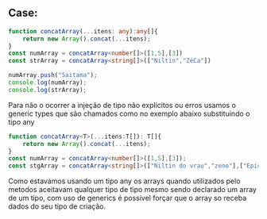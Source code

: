 ## Case:
```typescript
function concatArray(...itens: any):any[]{
	return new Array().concat(...itens);
}
const numArray = concatArray<number[]>([1,5],[3])
const strArray = concatArray<string[]>(["Niltin","ZéCa"])

numArray.push("Saitama");
console.log(numArray);
console.log(strArray);
```

Para não o ocorrer a injeção de tipo não explicitos ou erros usamos o generic types que são chamados como no exemplo abaixo substituindo o tipo any

```typescript
function concatArray<T>(...itens:T[]): T[]{
	return new Array().concat(...itens);
}
const numArray = concatArray<number[]>([1,5],[3]);
const stgArray = concatArray<string[]>(["Niltin do vrau","zeno"],["Epicuro"])
```

Como estavamos usando um tipo any os arrays quando utilizados pelo metodos aceitavam qualquer tipo de tipo mesmo sendo declarado um array de um tipo, com uso de generics é possivel forçar que o array so receba dados do seu tipo de criação.

